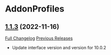# AddonProfiles

## [1.1.3](https://github.com/syndenbock/AddonProfiles/tree/1.1.3) (2022-11-16)
[Full Changelog](https://github.com/syndenbock/AddonProfiles/commits/1.1.3) [Previous Releases](https://github.com/syndenbock/AddonProfiles/releases)

- Update interface version and version for 10.0.2  
